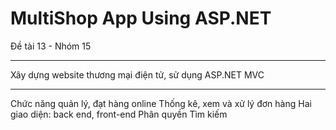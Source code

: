 # MultiShop App Using ASP.NET
Đề tài 13 - Nhóm 15<br>
<hr>
Xây dựng website thương mại điện tử,
sử dụng ASP.NET MVC<br>
<hr>
Chức năng quản lý, đạt hàng online
Thống kê, xem và xử lý đơn hàng
Hai giao diện: back end, front-end
Phân quyền
Tìm kiếm
